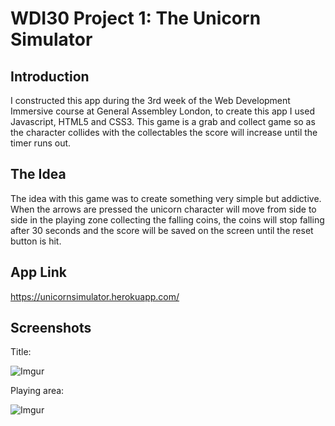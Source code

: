 # WDI30 Project 1: The Unicorn Simulator

## Introduction

I constructed this app during the 3rd week of the Web Development Immersive course at General Assembley London, to create this app I used Javascript, HTML5 and CSS3. This game is a grab and collect game so as the character collides with the collectables the score will increase until the timer runs out.

## The Idea

The idea with this game was to create something very simple but addictive. When the arrows are pressed the unicorn character will move from side to side in the playing zone collecting the falling coins, the coins will stop falling after 30 seconds and the score will be saved on the screen until the reset button is hit.


## App Link

https://unicornsimulator.herokuapp.com/

## Screenshots

Title: 

![Imgur](https://i.imgur.com/I5pXxrj.png)

Playing area: 

![Imgur](https://i.imgur.com/rQZj3wS.png)
